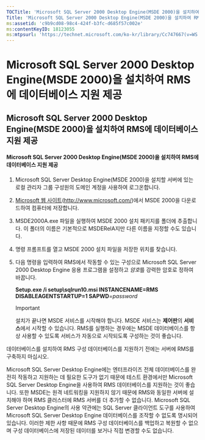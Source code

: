 ```yaml
---
TOCTitle: 'Microsoft SQL Server 2000 Desktop Engine(MSDE 2000)을 설치하여 RMS에 데이터베이스 지원 제공'
Title: 'Microsoft SQL Server 2000 Desktop Engine(MSDE 2000)을 설치하여 RMS에 데이터베이스 지원 제공'
ms:assetid: 'c9b9cd08-98c4-424f-b3fc-d685f57c002e'
ms:contentKeyID: 18123055
ms:mtpsurl: 'https://technet.microsoft.com/ko-kr/library/Cc747667(v=WS.10)'
---
```


Microsoft SQL Server 2000 Desktop Engine(MSDE 2000)을 설치하여 RMS에 데이터베이스 지원 제공
===========================================================================================

Microsoft SQL Server 2000 Desktop Engine(MSDE 2000)을 설치하여 RMS에 데이터베이스 지원 제공
-------------------------------------------------------------------------------------------

#### Microsoft SQL Server 2000 Desktop Engine(MSDE 2000)을 설치하여 RMS에 데이터베이스 지원 제공

1.  Microsoft SQL Server Desktop Engine(MSDE 2000)을 설치할 서버에 있는 로컬 관리자 그룹 구성원의 도메인 계정을 사용하여 로그온합니다.

2.  [Microsoft 웹 사이트](http://www.microsoft.com/)(http://www.microsoft.com/)에서 MSDE 2000을 다운로드하여 컴퓨터에 저장합니다.

3.  MSDE2000A.exe 파일을 실행하여 MSDE 2000 설치 패키지를 폴더에 추출합니다. 이 폴더의 이름은 기본적으로 MSDERelA지만 다른 이름을 지정할 수도 있습니다.

4.  명령 프롬프트를 열고 MSDE 2000 설치 파일을 저장한 위치를 찾습니다.

5.  다음 명령을 입력하여 RMS에서 작동할 수 있는 구성으로 Microsoft SQL Server 2000 Desktop Engine 응용 프로그램을 설정하고 *암호*를 강력한 암호로 정하여 바꿉니다.

    **Setup.exe /i setup\\sqlrun10.msi INSTANCENAME=RMS DISABLEAGENTSTARTUP=1 SAPWD**=*password*

    > [!Important]  
    > 설치가 끝나면 MSDE 서비스를 시작해야 합니다. MSDE 서비스는 **제어판**의 **서비스**에서 시작할 수 있습니다. RMS를 실행하는 경우에는 MSDE 데이터베이스를 항상 사용할 수 있도록 서비스가 자동으로 시작되도록 구성하는 것이 좋습니다. 

데이터베이스를 설치하여 RMS 구성 데이터베이스를 지원하기 전에는 서버에 RMS를 구축하지 마십시오.

Microsoft SQL Server Desktop Engine에는 엔터프라이즈 전체 데이터베이스를 완전히 작동하고 지원하는 데 필요한 도구가 없기 때문에 테스트 환경에서만 Microsoft SQL Server Desktop Engine을 사용하여 RMS 데이터베이스를 지원하는 것이 좋습니다. 또한 MSDE는 원격 네트워킹을 지원하지 않기 때문에 RMS와 동일한 서버에 설치해야 하며 RMS 클러스터에 RMS 서버를 더 추가할 수 없습니다. Microsoft SQL Server Desktop Engine의 사용 약관에는 SQL Server 클라이언트 도구를 사용하여 Microsoft SQL Server Desktop Engine 데이터베이스를 조작할 수 없도록 명시되어 있습니다. 이러한 제한 사항 때문에 RMS 구성 데이터베이스를 백업하고 복원할 수 없으며 구성 데이터베이스에 저장된 데이터를 보거나 직접 변경할 수도 없습니다.
